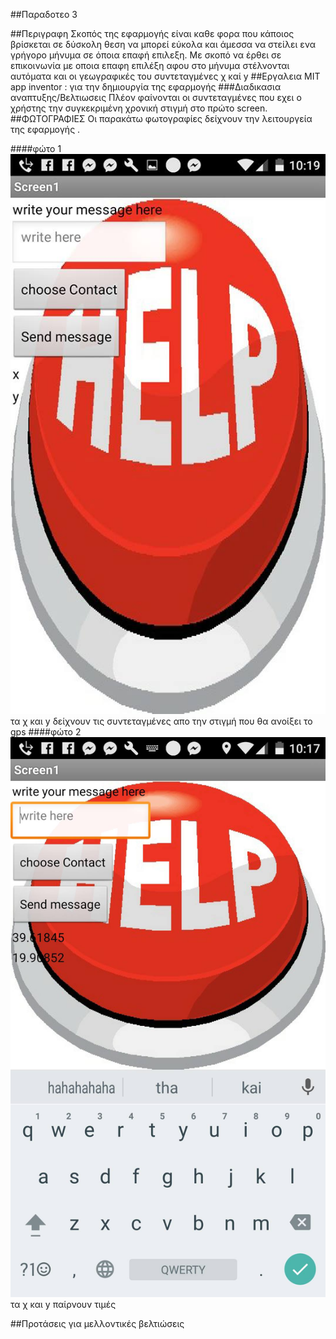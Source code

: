 ##Παραδοτεο 3

##Περιγραφη
Σκοπός της εφαρμογής είναι καθε φορα που κάποιος βρίσκεται σε δύσκολη θεση να μπορεί εύκολα και άμεσσα να στείλει ενα γρήγορο 
μήνυμα σε όποια επαφή επιλεξη.
Με σκοπό να έρθει σε επικοινωνία με οποια επαφη επιλέξη αφου στο μήνυμα στέλνονται αυτόματα και οι γεωγραφικές του συντεταγμένες χ καί y
##Εργαλεια 
MIΤ app inventor : για την δημιουργία της εφαρμογής
###Διαδικασια αναπτυξης/Βελτιωσεις
Πλέον φαίνονται οι συντεταγμένες που εχει ο χρήστης την συγκεκριμένη χρονική στιγμή στο πρώτο screen.
##ΦΩΤΟΓΡΑΦΙΕΣ
Οι παρακάτω φωτογραφίες δείχνουν την λειτουργεία της εφαρμογής .

####φώτο 1
![](ergasiaMit2.png)
τα χ και y δείχνουν τις συντεταγμένες απο την στιγμή που θα ανοίξει το gps
####φώτο 2
![](εργασιαmit1.png)
τα χ και y παίρνουν τιμές


##Προτάσεις για μελλοντικές βελτιώσεις
